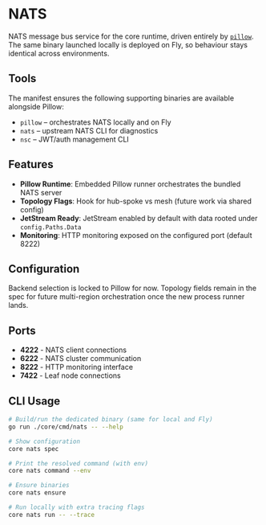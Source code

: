 # NATS

NATS message bus service for the core runtime, driven entirely by
[`pillow`](https://github.com/Nintron27/pillow). The same binary launched
locally is deployed on Fly, so behaviour stays identical across environments.

## Tools

The manifest ensures the following supporting binaries are available alongside
Pillow:

- `pillow` – orchestrates NATS locally and on Fly
- `nats` – upstream NATS CLI for diagnostics
- `nsc` – JWT/auth management CLI



## Features

- **Pillow Runtime**: Embedded Pillow runner orchestrates the bundled NATS server
- **Topology Flags**: Hook for hub-spoke vs mesh (future work via shared config)
- **JetStream Ready**: JetStream enabled by default with data rooted under `config.Paths.Data`
- **Monitoring**: HTTP monitoring exposed on the configured port (default 8222)

## Configuration

Backend selection is locked to Pillow for now. Topology fields remain in the spec
for future multi-region orchestration once the new process runner lands.

## Ports

- **4222** - NATS client connections
- **6222** - NATS cluster communication
- **8222** - HTTP monitoring interface
- **7422** - Leaf node connections

## CLI Usage

```bash
# Build/run the dedicated binary (same for local and Fly)
go run ./core/cmd/nats -- --help

# Show configuration
core nats spec

# Print the resolved command (with env)
core nats command --env

# Ensure binaries
core nats ensure

# Run locally with extra tracing flags
core nats run -- --trace
```
